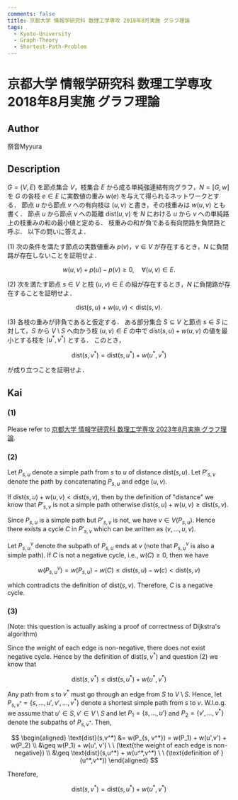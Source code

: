 ```yaml
---
comments: false
title: 京都大学 情報学研究科 数理工学専攻 2018年8月実施 グラフ理論
tags:
  - Kyoto-University
  - Graph-Theory
  - Shortest-Path-Problem
---
```

# 京都大学 情報学研究科 数理工学専攻 2018年8月実施 グラフ理論

## **Author**
祭音Myyura

## **Description**
$G = (V, E)$ を節点集合 $V$，枝集合 $E$ から成る単純強連結有向グラフ，$N = [G, w]$ を $G$ の各枝 $e \in E$ に実数値の重み $w(e)$ を与えて得られるネットワークとする．
節点 $u$ から節点 $v$ への有向枝は $(u, v)$ と書き，その枝重みは $w(u, v)$ とも書く．
節点 $u$ から節点 $v$ への距離 $\text{dist}(u, v)$ を $N$ における $u$ から $v$ への単純路上の枝重みの和の最小値と定める．
枝重みの和が負である有向閉路を負閉路と呼ぶ．
以下の問いに答えよ．

(1) 次の条件を満たす節点の実数値重み $p(v)$，$v \in V$ が存在するとき，$N$ に負閉路が存在しないことを証明せよ．

$$
w(u, v) + p(u) - p(v) \geq 0, \quad \forall (u, v) \in E.
$$

(2) 次を満たす節点 $s \in V$ と枝 $(u, v) \in E$ の組が存在するとき，$N$ に負閉路が存在することを証明せよ．

$$
\text{dist}(s, u) + w(u, v) < \text{dist}(s, v).
$$

(3) 各枝の重みが非負であると仮定する．
ある部分集合 $S \subseteq V$ と節点 $s \in S$ に対して，$S$ から $V \setminus S$ へ向かう枝 $(u, v) \in E$ の中で $\text{dist}(s, u) + w(u, v)$ の値を最小とする枝を $(u^*, v^*)$ とする．
このとき，

$$
\text{dist}(s, v^*) = \text{dist}(s, u^*) + w(u^*, v^*)
$$

が成り立つことを証明せよ．

## **Kai**
### (1)
Please refer to [京都大学 情報学研究科 数理工学専攻 2023年8月実施 グラフ理論](amp_202308_graph_theory).

### (2)
Let $P_{s,u}$ denote a simple path from $s$ to $u$ of distance $\text{dist}(s, u)$.
Let $P'_{s, v}$ denote the path by concatenating $P_{s,u}$ and edge $(u,v)$.

If $\text{dist}(s, u) + w(u, v) < \text{dist}(s, v)$, then by the definition of "distance" we know that $P'_{s, v}$ is not a simple path otherwise $\text{dist}(s, u) + w(u, v) \geq \text{dist}(s, v)$.

Since $P_{s,u}$ is a simple path but $P'_{s, v}$ is not, we have $v \in V(P_{s,u})$.
Hence there exists a cycle $C$ in $P'_{s, v}$ which can be written as $(v, \ldots, u, v)$.

Let $P_{s,u}^v$ denote the subpath of $P_{s,u}$ ends at $v$ (note that $P_{s,u}^v$ is also a simple path).
If $C$ is not a negative cycle, i.e., $w(C) \geq 0$, then we have

$$
w(P_{s,u}^v) = w(P_{s,u}) - w(C) \leq \text{dist}(s,u) - w(c) < \text{dist}(s,v)
$$

which contradicts the definition of $\text{dist}(s,v)$. Therefore, $C$ is a negative cycle.

### (3)
(Note: this question is actually asking a proof of correctness of Dijkstra's algorithm)

Since the weight of each edge is non-negative, there does not exist negative cycle.
Hence by the definition of $\text{dist}(s,v^*)$ and question (2) we know that

$$
\text{dist}(s,v^*) \leq \text{dist}(s,u^*) + w(u^*,v^*)
$$

Any path from $s$ to $v^*$ must go through an edge from $S$ to $V \setminus S$.
Hence, let $P_{s, v^*} = \{s, \ldots, u', v', \ldots, v^*\}$ denote a shortest simple path from $s$ to $v$.
W.l.o.g. we assume that $u' \in S, v' \in V \setminus S$ and let $P_1 = \{s, \ldots, u'\}$ and $P_2 = \{v', \ldots, v^*\}$ denote the subpaths of $P_{s, v^*}$.
Then,

$$
\begin{aligned}
    \text{dist}(s,v^*) &= w(P_{s, v^*}) = w(P_1) + w(u',v') + w(P_2) \\
    &\geq w(P_1) + w(u', v') \ \ (\text{the weight of each edge is non-negative}) \\
    &\geq \text{dist}(s,u^*) + w(u^*,v^*) \ \ (\text{definition of }(u^*,v^*))
\end{aligned}
$$

Therefore,

$$
\text{dist}(s,v^*) = \text{dist}(s,u^*) + w(u^*,v^*)
$$

